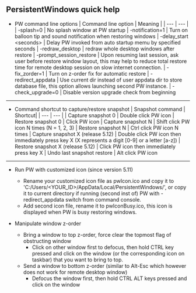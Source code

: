 
## PersistentWindows quick help
* PW command line options
  | Command line option | Meaning |
  | --- | --- |
  | -splash=0       | No splash window at PW startup
  | -notification=1 | Turn on balloon tip and sound notification when restoring windows
  | -delay_start \<seconds\> | Delay PW invoked from auto startup memu by specified seconds
  | -redraw_desktop | redraw whole desktop windows after restore
  | -prompt_session_restore | Upon resuming last session, ask user before restore window layout, this may help to reduce total restore time for remote desktop session on slow internet connection.
  | -fix_zorder=1   | Turn on z-order fix for automatic restore
  | -redirect_appdata | Use current dir instead of user appdata dir to store database file, this option allows launching second PW instance.
  | -check_upgrade=0 | Disable version upgrade check from beginning 

---

* Command shortcut to capture/restore snapshot
  | Snapshot command | Shortcut|
  | --- | --- |
  | Capture snapshot 0 | Double click PW icon
  | Restore snapshot 0 | Click PW icon
  | Capture snapshot N | Shift click PW icon N times (N = 1, 2, 3)
  | Restore snapshot N |  Ctrl click PW icon N times
  | Capture snapshot X (release 5.12) | Double click PW icon then immediately press key X (X represents a digit [0-9] or a letter [a-z])
  | Restore snapshot X (release 5.12) | Click PW icon then immediately press key X
  | Undo last snapshot restore | Alt click PW icon

---

* Run PW with customized icon (since version 5.11)
  * Rename your customized icon file as pwIcon.ico and copy it to 'C:/Users/\<YOUR_ID>/AppData/Local/PersistentWindows/', or copy it to current directory if running (second inst of) PW with -redirect_appdata switch from command console.
  * Add second icon file, rename it to pwIconBusy.ico, this icon is displayed when PW is busy restoring windows.

* Manipulate window z-order
  * Bring a window to top z-order, force clear the topmost flag of obstructing window
    * Click on other window first to defocus, then hold CTRL key pressed and click on the window (or the corresponding icon on taskbar) that you want to bring to top.
  * Send a window to bottom z-order (similar to Alt-Esc which however does not work for remote desktop window)
    * Defocus the window first, then hold CTRL ALT keys pressed and click on the window 
```